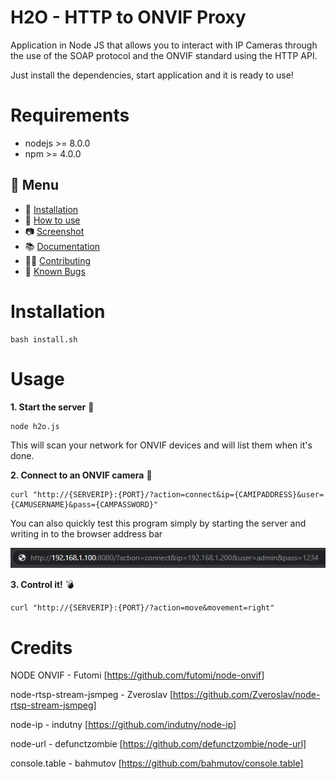 
H2O - HTTP to ONVIF Proxy
=======================

Application in Node JS that allows you to interact with IP Cameras through the use of the SOAP protocol and the ONVIF standard using the HTTP API.

Just install the dependencies, start application and it is ready to use!


Requirements
============
* nodejs >= 8.0.0
* npm >= 4.0.0


## 📎 Menu
- 🔨 [Installation](#-installation)
- 🚀 [How to use](#-howtouse)
- 📷 [Screenshot](#-screenshot)
- 📚 [Documentation](#-documentation)
- 👨‍💻 [Contributing](#-contributing)
- 🐛 [Known Bugs](https://github.com/CodingPeaks/h2o/issues)

Installation
============

    bash install.sh

Usage
=====

**1. Start the server** 🚀

	node h2o.js

This will scan your network for ONVIF devices and will list them when it's done.
    
**2. Connect to an ONVIF camera** 👀

	curl "http://{SERVERIP}:{PORT}/?action=connect&ip={CAMIPADDRESS}&user={CAMUSERNAME}&pass={CAMPASSWORD}"

You can also quickly test this program simply by starting the server and writing in to the browser address bar

![JSON Token Replace](https://raw.githubusercontent.com/CodingPeaks/h2o/master/img/urlconn.png)

**3. Control it!** 💣

	curl "http://{SERVERIP}:{PORT}/?action=move&movement=right"


Credits
=======

NODE ONVIF - Futomi 
[https://github.com/futomi/node-onvif]

node-rtsp-stream-jsmpeg - Zveroslav 
[https://github.com/Zveroslav/node-rtsp-stream-jsmpeg]

node-ip - indutny 
[https://github.com/indutny/node-ip]

node-url - defunctzombie 
[https://github.com/defunctzombie/node-url]

console.table - bahmutov 
[https://github.com/bahmutov/console.table]
